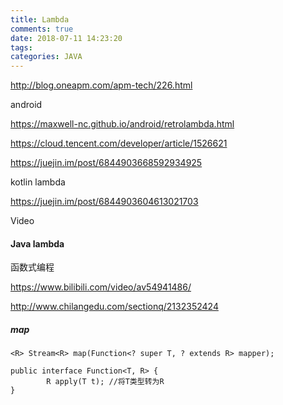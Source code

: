 ```yaml
---
title: Lambda
comments: true
date: 2018-07-11 14:23:20
tags:
categories: JAVA
---
```




http://blog.oneapm.com/apm-tech/226.html

android 

https://maxwell-nc.github.io/android/retrolambda.html



https://cloud.tencent.com/developer/article/1526621



https://juejin.im/post/6844903668592934925



kotlin  lambda

https://juejin.im/post/6844903604613021703



Video

#### Java lambda 

函数式编程



https://www.bilibili.com/video/av54941486/

http://www.chilangedu.com/sectionq/2132352424



##### map

```
<R> Stream<R> map(Function<? super T, ? extends R> mapper);
```

```
public interface Function<T, R> {
	    R apply(T t); //将T类型转为R
}
```



